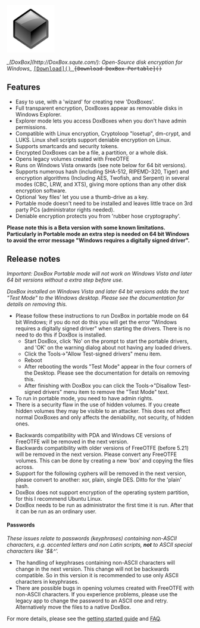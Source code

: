 <LINK href="docs/styles_common.css" rel="stylesheet" type="text/css">
<LINK rel="shortcut icon" href="src/Common/Common/images/DoxBox.ico" type="image/x-icon">

<DIV ITEMTYPE="main-link">

[![DoxBox logo](src/Common/Common/images/DoxBox128.png)](http://DoxBox.squte.com/)

</DIV>

<var>
_[DoxBox](http://DoxBox.squte.com/): Open-Source disk encryption for Windows_
</var>

<SAMP>
<INS>
[Download]()
</INS> 
<DEL>
[Download DoxBox Portable]()
</DEL>
</SAMP>

##	Features

* Easy to use, with a 'wizard' for creating new 'DoxBoxes'.
* Full transparent encryption, DoxBoxes appear as removable disks in Windows Explorer.
* Explorer mode lets you access DoxBoxes when you don't have admin permissions.
* Compatible with Linux encryption, Cryptoloop "losetup", dm-crypt, and LUKS. Linux shell scripts support deniable encryption on Linux.
* Supports smartcards and security tokens.
* Encrypted DoxBoxes can be a file, a partition, or a whole disk.
* Opens legacy volumes created with FreeOTFE
* Runs on Windows Vista onwards (see note below for 64 bit versions).
* Supports numerous hash (including SHA-512, RIPEMD-320, Tiger) and encryption algorithms (Including AES, Twofish, and Serpent) in several modes (CBC, LRW, and XTS), giving more options than any other disk encryption software.
* Optional 'key files' let you use a thumb-drive as a key.
* Portable mode doesn't need to be installed and leaves little trace on 3rd party PCs (administrator rights needed).
* Deniable encryption protects you from 'rubber hose cryptography'.

**Please note this is a Beta version with some known limitations. Particularly in Portable mode an extra step is needed on 64 bit Windows to avoid the error message "Windows requires a digitally signed driver".**
	
## Release notes
*Important: DoxBox Portable mode will not work on Windows Vista and later 64 bit versions without a extra step before use.*

*DoxBox installed on Windows Vista and later 64 bit versions adds the text "Test Mode" to the Windows desktop. Please see the documentation for details on removing this.*

* Please follow these instructions to run DoxBox in portable mode on 64 bit Windows; if you do not do this you will get the error "Windows requires a digitally signed driver" when starting the drivers. There is no need to do this if DoxBox is installed.
	+ Start DoxBox, click 'No' on the prompt to start the portable drivers, and 'OK' on the warning dialog about not having any loaded drivers.
	+ Click the Tools->"Allow Test-signed drivers" menu item.
	+ Reboot	
	+ After rebooting the words "Test Mode" appear in the four corners of the Desktop. Please see the documentation for details on removing this.
	+ After finishing with DoxBox you can click the Tools->"Disallow Test-signed drivers" menu item to remove the "Test Mode" text.
*	To run in portable mode, you need to have admin rights.  
*	There is a security flaw in the use of hidden volumes. If you create hidden volumes they may be visible to an attacker. This does not affect normal DoxBoxes and only affects the deniability, not security, of hidden ones.
<!-- *	Support for E4M, Bestcrypt, Crosscrypt and ScramDisc containers may be added in the next version -->
*	Backwards compatibility with PDA and Windows CE versions of FreeOTFE will be removed in the next version.
*	Backwards compatibility with older versions of FreeOTFE (before 5.21) will be removed in the next version. Please convert any FreeOTFE volumes. This can be done by creating a new 'box' and copying the files across.
*	Support for the following cyphers will be removed in the next version, please convert to another: xor, plain, single DES. Ditto for the 'plain' hash. 
*	DoxBox does not support encryption of the operating system partition, for this I recommend Ubuntu Linux.
* DoxBox needs to be run as administrator the first time it is run. After that it can be run as an ordinary user. 

####	Passwords
*These issues relate to passwords (keyphrases) containing non-ASCII characters, e.g. accented letters and non Latin scripts, **not** to ASCII special characters like '$&^'.*

*	The handling of keyphrases containing non-ASCII characters will change in the next version. This change will not be backwards compatible. So in this version it is recommended to use only ASCII characters in keyphrases.
*	There are possible bugs in opening volumes created with FreeOTFE with non-ASCII characters. If you experience problems, please use the legacy app to change the password to an ASCII one and retry. Alternatively move the files to a native DoxBox.

For more details, please see the [getting started guide](docs/getting_started.md) and [FAQ](docs/FAQ.md).
 
